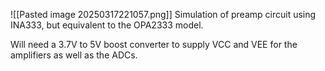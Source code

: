 ![[Pasted image 20250317221057.png]]
Simulation of preamp circuit using INA333, but equivalent to the OPA2333 model.

Will need a 3.7V to 5V boost converter to supply VCC and VEE for the amplifiers as well as the ADCs.
